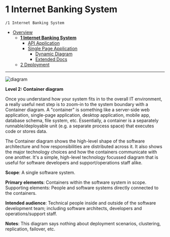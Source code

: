 # 1 Internet Banking System

`/1 Internet Banking System`

* [Overview](../README.md)
  * [**1 Internet Banking System**](../1%20Internet%20Banking%20System/README.md)
    * [API Application](../1%20Internet%20Banking%20System/API%20Application/README.md)
    * [Single Page Application](../1%20Internet%20Banking%20System/Single%20Page%20Application/README.md)
      * [Dynamic Diagram](../1%20Internet%20Banking%20System/Single%20Page%20Application/Dynamic%20Diagram/README.md)
      * [Extended Docs](../1%20Internet%20Banking%20System/Single%20Page%20Application/Extended%20Docs/README.md)
  * [2 Deployment](../2%20Deployment/README.md)

---

![diagram](https://www.plantuml.com/plantuml/svg/0/fLHDJnin4BqZyH-cELH12icbfvuA8IeW0X4R2Zr5izv9ujOVAzkRWAh-zuwzsML3Kt5e3Xjv_3ppvlcDl_Y0BbHQ7Hzza4QegY1OXr3wpwEHm-rm9SEwoYjFJbWJo8IXi7g4XPDeDgeggz7uq-bCeGaFqvkHma0-S6WnPZHAGsvOfkJ7HpTdt-yUvel7g_dbucRoTN9xqJ-9yHavRqs_pCK0UlK25PoZ-IdD2iQL3rQJw_7c6OZT2kmImfeWPzG0jimHokPaZ04AOIiJ_B37DR8N7qWl9i-XJvxpJ4urIWK-XMFYEQUIt9sBvwTIEEljCi3aMQpHh0YeU-1jIft7d5DkTkbGKyiyQzDdmJhoW4erl0K74j48v8FMQGpI6i3SLg5janCtZGmWE3GUHOJnYeBe4ZbdK87kfIyJcwlK38M6JEy4VXqV0V_QU-blaO6FbCDPMIefKlt8zWTk4D0Ka9Kkqfj-6yVm1IcvOKg9FvicI04xIoHqQ3NaiarhdZ-Ae4GM4L_B9ERxR7mPwMGrVXRn1sXvuMHPb-DxgHGcMyoStSXY9_116ilA9DrGoV02mRuA31k9yOnqi6KfScUtRFK3_7IaDxMvL8bPhFk46bcXVGgWf9Q12l1Lxfc23Vz1ITVrTdy5RQIW0zoAFDuF1ipHKwHpJmhhvD248HDhqjYnOvnfSBIIdfsLpDSnuW3MwDVS1bPCnOJTHO1mLCGbgjgRv3qek-eOSfyQbZ8ExkpgtouBNPUrGhuZMDG8uJgxknrTpkSpu0gfUbsV-wyhft7Fo1H-DyC-2J2TpnggBRGUumTF2VB4ZrbCdFs5IsBV4tBAZx1rVDSy4ZQUkRuu7tVXSS1gMpUpqzrDExKyJT6sdRsg-XtSxzXr1AOND4rr0smnxNRD9-rtm_fjD0fNlyXxwiLE6V65O-bL_mC0)

**Level 2: Container diagram**

Once you understand how your system fits in to the overall IT environment, a really useful next step is to zoom-in to the system boundary with a Container diagram. A "container" is something like a server-side web application, single-page application, desktop application, mobile app, database schema, file system, etc. Essentially, a container is a separately runnable/deployable unit (e.g. a separate process space) that executes code or stores data.

The Container diagram shows the high-level shape of the software architecture and how responsibilities are distributed across it. It also shows the major technology choices and how the containers communicate with one another. It's a simple, high-level technology focussed diagram that is useful for software developers and support/operations staff alike.

**Scope**: A single software system.

**Primary elements**: Containers within the software system in scope.
Supporting elements: People and software systems directly connected to the containers.

**Intended audience**: Technical people inside and outside of the software development team; including software architects, developers and operations/support staff.

**Notes**: This diagram says nothing about deployment scenarios, clustering, replication, failover, etc.